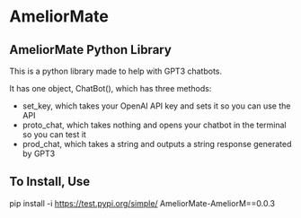 # AmeliorMate
## AmeliorMate Python Library
This is a python library made to help with GPT3 chatbots.

It has one object, ChatBot(), which has three methods:
- set_key, which takes your OpenAI API key and sets it so you can use the API
- proto_chat, which takes nothing and opens your chatbot in the terminal so you can test it
- prod_chat, which takes a string and outputs a string response generated by GPT3

## To Install, Use 
pip install -i https://test.pypi.org/simple/ AmeliorMate-AmeliorM==0.0.3